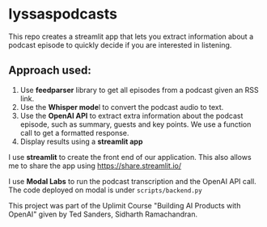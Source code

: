 # lyssaspodcasts



This repo creates a streamlit app that lets you extract information about a podcast episode to quickly decide if you are interested in listening.

## Approach used:

1. Use **feedparser** library to get all episodes from a podcast given an RSS link.
2. Use the **Whisper mode**l to convert the podcast audio to text.
3. Use the **OpenAI API** to extract extra information about the podcast episode, such as summary, guests and key points. We use a function call to get a formatted response.
4. Display results using a **streamlit app**

I use **streamlit** to create the front end of our application. This also allows me to share the app using https://share.streamlit.io/

I use **Modal Labs** to run the podcast transcription and the OpenAI API call. The code deployed on modal is under `scripts/backend.py`

This project was part of the Uplimit Course "Building AI Products with OpenAI" given by Ted Sanders, Sidharth Ramachandran.
